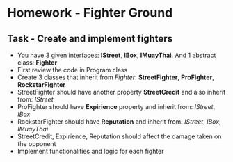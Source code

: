 # Homework - Fighter Ground

## Task - Create and implement fighters

* You have 3 given interfaces: **IStreet**, **IBox**, **IMuayThai**. And 1 abstract class: **Fighter**
* First review the code in Program class
* Create 3 classes that inherit from *Fighter*: **StreetFighter**, **ProFighter**, **RockstarFighter**
* StreetFighter should have another property **StreetCredit** and also inherit from: *IStreet*
* ProFighter should have **Expirience** property and inherit from: *IStreet*, *IBox*
* RockstarFighter should have **Reputation** and inherit from: *IStreet*, *IBox*, *IMuayThai*
* StreetCredit, Expirience, Reputation should affect the damage taken on the opponent
* Implement functionalities and logic for each fighter